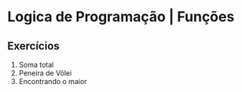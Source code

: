 # Logica de Programação | Funções

## Exercícios

01. Soma total
02. Peneira de Vôlei
03. Encontrando o maior